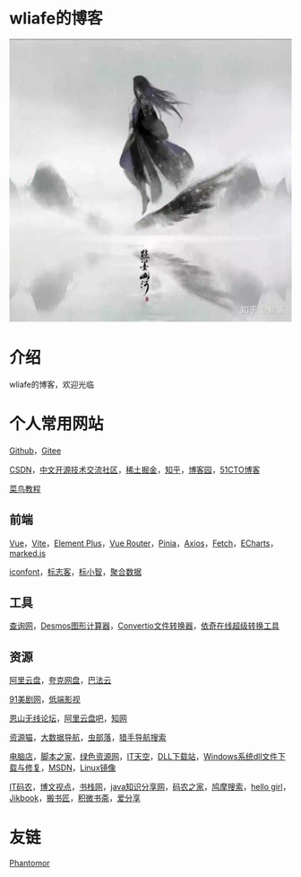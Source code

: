 # wliafe的博客

![wliafe头像](wliafe.jpg)

# 介绍

wliafe的博客，欢迎光临

# 个人常用网站

[Github](https://github.com/)，[Gitee](https://gitee.com/)

[CSDN](https://www.csdn.net/)，[中文开源技术交流社区](https://www.oschina.net/)，[稀土掘金](https://juejin.cn/)，[知乎](https://www.zhihu.com/)，[博客园](https://www.cnblogs.com/)，[51CTO博客](https://blog.51cto.com/)

[菜鸟教程](https://www.runoob.com/)

## 前端

[Vue](https://cn.vuejs.org/)，[Vite](https://cn.vitejs.dev/)，[Element Plus](https://element-plus.gitee.io/zh-CN/)，[Vue Router](https://router.vuejs.org/zh/)，[Pinia](https://pinia.vuejs.org/zh/)，[Axios](https://www.axios-http.cn/)，[Fetch](https://developer.mozilla.org/zh-CN/docs/Web/API/Fetch_API/Using_Fetch)，[ECharts](https://echarts.apache.org/handbook/zh/get-started/)，[marked.js](http://www.dagoogle.cn/n/745.html)

[iconfont](https://www.iconfont.cn/)，[标志客](https://www.logomaker.com.cn/)，[标小智](https://www.logosc.cn/logo/favicon)，[聚合数据](https://www.juhe.cn/)

## 工具

[查询网](https://www.ip138.com/)，[Desmos图形计算器](https://www.desmos.com/)，[Convertio文件转换器](https://convertio.co/zh/)，[依奇在线超级转换工具](https://www.wdku.net/)

## 资源

[阿里云盘](https://www.aliyundrive.com/)，[夸克网盘](https://pan.quark.cn/)，[巴法云](https://cloud.bemfa.com/)

[91美剧网](https://91mjw.tv/)，[低端影视](https://ddys.site/)

[恩山无线论坛](https://www.right.com.cn/)，[阿里云盘吧](https://www.alipanba.com/)，[知网](https://lib.bimuchachong.com/)

[资源猫](https://www.ziyuanm.com/)，[大数据导航](https://hao.199it.com/)，[虫部落](https://search.chongbuluo.com/)，[猎手导航搜索](http://www.lsdhss.com/)

[电脑店](https://u.diannaodian.com/)，[脚本之家](https://www.bookstack.cn/)，[绿色资源网](http://www.downcc.com/)，[IT天空](https://www.itsk.com/)，[DLL下载站](http://www.dllxz.com/)，[Windows系统dll文件下载与修复](https://www.wenjian.net/)，[MSDN](https://msdn.itellyou.cn/)，[Linux镜像](https://mirrors.ustc.edu.cn/help/index.html)

[IT码农](https://tanqingbo.cn/)，[博文视点](http://www.broadview.com.cn/)，[书栈网](https://www.bookstack.cn/)，[java知识分享网](http://www.java1234.com/)，[码农之家](https://www.xz577.com/)，[鸠摩搜索](https://www.jiumodiary.com/)，[hello girl](https://www.jqhtml.com/down/category/resources)，[Jikbook](https://jikbook.com/)，[搬书匠](http://www.banshujiang.cn/)，[积微书斋](https://www.aibooks.cc/)，[爱分享](https://www.ishare1.cn/)

# 友链

[Phantomor](https://phantomor.github.io/)